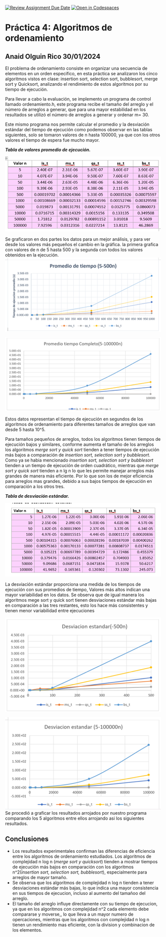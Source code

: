 [![Review Assignment Due Date](https://classroom.github.com/assets/deadline-readme-button-24ddc0f5d75046c5622901739e7c5dd533143b0c8e959d652212380cedb1ea36.svg)](https://classroom.github.com/a/ke8zCzPd)
[![Open in Codespaces](https://classroom.github.com/assets/launch-codespace-7f7980b617ed060a017424585567c406b6ee15c891e84e1186181d67ecf80aa0.svg)](https://classroom.github.com/open-in-codespaces?assignment_repo_id=13516697)
# Práctica 4: Algoritmos de ordenamiento

## Anaid Olguin Rico  30/01/2024

El problema de ordenamiento consiste en organizar una secuencia de elementos en un orden especifico, en esta práctica se analizaron los cinco algoritmos vistos en clase: insertion sort, selection sort, bubblesort, merge sort y Quicksort, analizando el rendimiento de estos algoritmos por su tiempo de ejecución. 

Para llevar a cabo la evaluación, se implemento un programa de control llamado ordenamiento.h, este programa recibe el tamaño del arreglo y el número de arreglos a generar, que para una mayor estabilidad en los resultados se utilizó el número de arreglos a generar y ordenar m= 30.

Este mismo programa nos permite calcular el promedio y la desviación estándar del tiempo de ejecución como podemos observar en las tablas siguientes, solo se tomaron valores de n hasta 100000, ya que con los otros valores el tiempo de espera fue mucho mayor.


***Tabla de valores promedio de ejecución.***

![Alt text](image.png)


Se graficaron en dos partes los datos para un mejor análisis, y para ver desde los valores más pequeños el cambio en la gráfica. la primera grafica con valores de n de 5 hasta 500 y la segunda con todos los valores obtenidos en la ejecución. 
![Alt text](image-4.png)

![Alt text](image-5.png)

 

Estos datos representan el tiempo de ejecución en segundos de los algoritmos de ordenamiento para diferentes tamaños de arreglos que van desde 5 hasta 10^5.

 Para tamaños pequeños de arreglos, todos los algoritmos tienen tiempos de ejecución bajos y similares, conforme aumenta el tamaño de los arreglos los algoritmos *merge sort y quick sort* tienden a tener tiempos de ejecución más bajos a comparación de *insertion sort, selection sort y bubblesort*. Como ya se habia mencionado *insertion sort, selection sort y bubblesort* tienden a un tiempo de ejecución de orden cuadrático, mientras que *merge sort y quick sort* tienden a n lg n lo que les permite manejar arreglos más grandes de manera más eficiente. Por lo que son los de mejor eficiencia para arreglos mas grandes, debido a sus bajos tiempos de ejecución en comparación a los otros tres.


***Tabla de desviación estándar.***

![Alt text](image-1.png)

La desviación estándar proporciona una medida de los tiempos de ejecución con sus promedios de tiempo, Valores más altos indican una mayor variabilidad en los datos. Se observa que de igual manera los algoritmos mege sort y quick sort tienen desviaciones estándar más bajas en comparación a las tres restantes, esto los hace más consistentes y tienen menor variabilidad entre ejecuciones
 
![Alt text](image-6.png)

![Alt text](image-7.png)
Se procedió a graficar los resultados arrojados por nuestro programa comparando los 5 algoritmos entre ellos arrojando asi los siguientes resultados.

## Conclusiones 
* Los resultados experimentales confirman las diferencias de eficiencia entre los algoritmos de ordenamiento estudiados. Los algoritmos de complejidad n log n (*merge sort y quicksort*) tienden a mostrar tiempos de ejecución más bajos en comparación con los algoritmos n^2(*insertion sort, selection sort, bubblesort*), especialmente para arreglos de mayor tamaño.
* Se observa que los algoritmos de complejidad n log n tienden a tener desviaciones estándar más bajas, lo que indica una mayor consistencia en sus tiempos de ejecucion, incluso al aumento del tamañoo del arreglo.
* El tamaño del arreglo influye directamente con su tiempo de ejecucion,  ya que en los algoritmos con complejidad n^2 cada elemento debe compararse y moverse,, lo que lleva a un mayor numero de opercaciones, mientras que los algoritmos con complejidad n log n tienen un rendimiento mas eficiente, con la division y combinacion de los elementos. 


